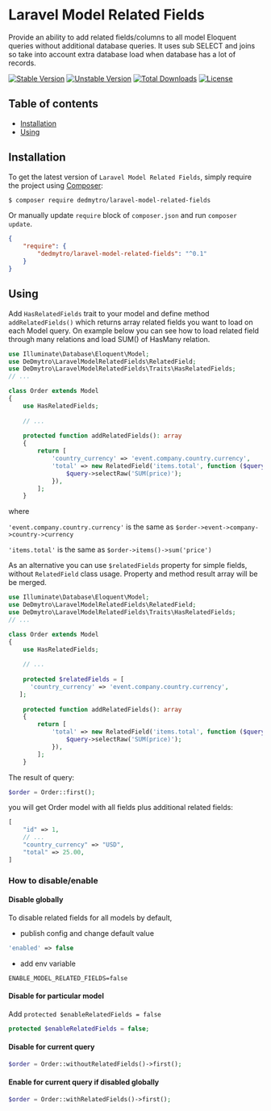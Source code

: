# Laravel Model Related Fields

Provide an ability to add related fields/columns to all model Eloquent queries without additional database queries.
It uses sub SELECT and joins so take into account extra database load when database has a lot of records.

[![Stable Version][badge_stable]][link_packagist]
[![Unstable Version][badge_unstable]][link_packagist]
[![Total Downloads][badge_downloads]][link_packagist]
[![License][badge_license]][link_license]

## Table of contents

* [Installation](#installation)
* [Using](#using)

## Installation

To get the latest version of `Laravel Model Related Fields`, simply require the project using [Composer](https://getcomposer.org):

```bash
$ composer require dedmytro/laravel-model-related-fields
```

Or manually update `require` block of `composer.json` and run `composer update`.

```json
{
    "require": {
        "dedmytro/laravel-model-related-fields": "^0.1"
    }
}
```

## Using

Add `HasRelatedFields` trait to your model and define method `addRelatedFields()` 
which returns array related fields you want to load on each Model query.
On example below you can see how to load related field through many relations and load SUM() of HasMany relation.

```php
use Illuminate\Database\Eloquent\Model;
use DeDmytro\LaravelModelRelatedFields\RelatedField;
use DeDmytro\LaravelModelRelatedFields\Traits\HasRelatedFields;
// ...

class Order extends Model
{
    use HasRelatedFields;
    
    // ...
    
    protected function addRelatedFields(): array
    {
        return [
            'country_currency' => 'event.company.country.currency',
            'total' => new RelatedField('items.total', function ($query) {
                $query->selectRaw('SUM(price)');
            }),
        ];
    }
```

where

`'event.company.country.currency'` is the same as `$order->event->company->country->currency`

`'items.total'` is the same as `$order->items()->sum('price')`

As an alternative you can use `$relatedFields` property for simple fields, without `RelatedField` class usage. Property
and method result array will be be merged.

```php
use Illuminate\Database\Eloquent\Model;
use DeDmytro\LaravelModelRelatedFields\RelatedField;
use DeDmytro\LaravelModelRelatedFields\Traits\HasRelatedFields;
// ...

class Order extends Model
{
    use HasRelatedFields;
    
    // ...
    
    protected $relatedFields = [
      'country_currency' => 'event.company.country.currency',
   ];
    
    protected function addRelatedFields(): array
    {
        return [
            'total' => new RelatedField('items.total', function ($query) {
                $query->selectRaw('SUM(price)');
            }),
        ];
    }
```

The result of query:

```php
$order = Order::first();
```

you will get Order model with all fields plus additional related fields:

```php
[
    "id" => 1,
    // ...
    "country_currency" => "USD",
    "total" => 25.00,
]
```

### How to disable/enable

#### Disable globally

To disable related fields for all models by default,

* publish config and change default value

```php
'enabled' => false
```

* add env variable

```env
ENABLE_MODEL_RELATED_FIELDS=false
```

#### Disable for particular model

Add `protected $enableRelatedFields = false`

```php
protected $enableRelatedFields = false;
```

#### Disable for current query

```php
$order = Order::withoutRelatedFields()->first();
```

#### Enable for current query if disabled globally

```php
$order = Order::withRelatedFields()->first();
```

[badge_downloads]:      https://img.shields.io/packagist/dt/dedmytro/laravel-model-related-fields.svg?style=flat-square

[badge_license]:        https://img.shields.io/packagist/l/dedmytro/laravel-model-related-fields.svg?style=flat-square

[badge_stable]:         https://img.shields.io/github/v/release/dedmytro/laravel-model-related-fields?label=stable&style=flat-square

[badge_unstable]:       https://img.shields.io/badge/unstable-dev--main-orange?style=flat-square

[link_license]:         LICENSE

[link_packagist]:       https://packagist.org/packages/dedmytro/laravel-model-related-fields
